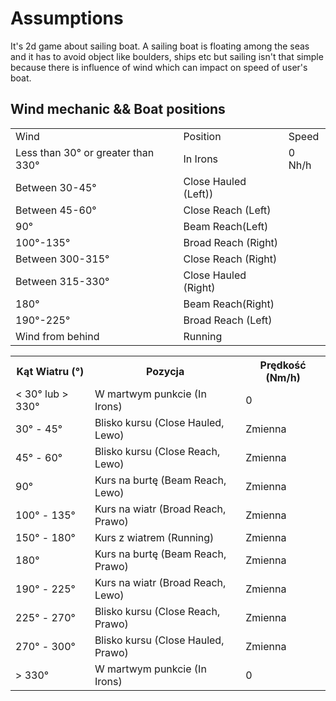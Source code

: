 # Assumptions
It's 2d game about sailing boat.
A sailing boat is floating among the seas and it has to avoid object like boulders, ships etc but sailing isn't that simple because there is influence of wind which can impact on speed of user's boat.
## Wind mechanic && Boat positions
<table>
  <tr>
    <td>
      Wind
    </td>
    <td>
      Position
    </td>
    <td>
      Speed
    </td>
  </tr>
    <tr>
    <td>
      Less than 30&#xb0; or greater than 330&#xb0;
    </td>
    <td>
      In Irons
    </td>
    <td>
      0 Nh/h
    </td>
  </tr>
  <tr>
    <td>
       Between 30-45&#xb0;
    </td>
    <td>
       Close Hauled (Left))
    </td>
    <td>
    </td>
  </tr>
  <tr>
      <td>
          Between 45-60&#xb0;
      </td>
      <td>
           Close Reach (Left)
      </td>
      <td>
    </td>
  </tr>
   <tr>
    <td>
      90&#xb0;
    </td>
    <td>
          Beam Reach(Left)
    </td>
    <td>
    </td>
  </tr>
    <tr>
    <td>
             100&#xb0;-135&#xb0; 
    </td>
    <td>
      Broad Reach (Right)
    </td>
    <td>
    </td>
  </tr>
    <tr>
      <td>
        Between 300-315&#xb0;
      </td>
      <td>
        Close Reach (Right)
      </td>
      <td>
    </td>
  </tr>
    <tr>
      <td>
        Between 315-330&#xb0;
      </td>
      <td>
              Close Hauled (Right)
      </td>
      <td>
    </td>
  </tr>
    <tr>
    <td>
          180&#xb0;
    </td>
    <td>
        Beam Reach(Right)
    </td>
    <td>
    </td>
  </tr>
  <tr>
    <td>
              190&#xb0;-225&#xb0;
    </td>
    <td>
            Broad Reach (Left)
    </td>
    <td>
    </td>
  </tr>
      <tr>
    <td>
      Wind from behind
    </td>
    <td>
             Running
    </td>
    <td>
    </td>
  </tr>
</table>
<table>
  <tr>
    <th>Kąt Wiatru (°)</th>
    <th>Pozycja</th>
    <th>Prędkość (Nm/h)</th>
  </tr>
  <tr>
    <td>&lt; 30° lub &gt; 330°</td>
    <td>W martwym punkcie (In Irons)</td>
    <td>0</td>
  </tr>
  <tr>
    <td>30° - 45°</td>
    <td>Blisko kursu (Close Hauled, Lewo)</td>
    <td>Zmienna</td>
  </tr>
  <tr>
    <td>45° - 60°</td>
    <td>Blisko kursu (Close Reach, Lewo)</td>
    <td>Zmienna</td>
  </tr>
  <tr>
    <td>90°</td>
    <td>Kurs na burtę (Beam Reach, Lewo)</td>
    <td>Zmienna</td>
  </tr>
  <tr>
    <td>100° - 135°</td>
    <td>Kurs na wiatr (Broad Reach, Prawo)</td>
    <td>Zmienna</td>
  </tr>
  <tr>
    <td>150° - 180°</td>
    <td>Kurs z wiatrem (Running)</td>
    <td>Zmienna</td>
  </tr>
  <tr>
    <td>180°</td>
    <td>Kurs na burtę (Beam Reach, Prawo)</td>
    <td>Zmienna</td>
  </tr>
  <tr>
    <td>190° - 225°</td>
    <td>Kurs na wiatr (Broad Reach, Lewo)</td>
    <td>Zmienna</td>
  </tr>
  <tr>
    <td>225° - 270°</td>
    <td>Blisko kursu (Close Reach, Prawo)</td>
    <td>Zmienna</td>
  </tr>
  <tr>
    <td>270° - 300°</td>
    <td>Blisko kursu (Close Hauled, Prawo)</td>
    <td>Zmienna</td>
  </tr>
  <tr>
    <td>&gt; 330°</td>
    <td>W martwym punkcie (In Irons)</td>
    <td>0</td>
  </tr>
</table>


